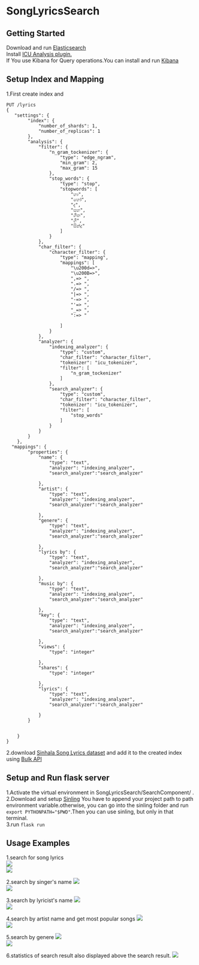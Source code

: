 # SongLyricsSearch
## Getting Started
Download and run <a href="https://www.elastic.co/downloads/elasticsearch">Elasticsearch</a><br>
Install <a href="https://www.elastic.co/guide/en/elasticsearch/plugins/current/analysis-icu.html">ICU Analysis plugin.</a><br>
If You use Kibana for Query operations.You can install and run <a href="https://www.elastic.co/downloads/kibana">Kibana</a><br>

## Setup Index and Mapping

1.First create index and 
```
PUT /lyrics
{
   "settings": {
        "index": {
            "number_of_shards": 1,
            "number_of_replicas": 1
        },
        "analysis": {
            "filter": {
                "n_gram_tockenizer": {
                    "type": "edge_ngram",
                    "min_gram": 2,
                    "max_gram": 15
                },
                "stop_words": {
                    "type": "stop",
                    "stopwords": [
                        "හා",   
                        "හෝ",
                        "ද",
                        "සහ",
                        "ගීත",
                        "ගී",
                        "සින්දු"
                    ]
                }
            },
            "char_filter": {
                "character_filter": {
                    "type": "mapping",
                    "mappings": [
                        "\u200d=>",
                        "\u200B=>",
                        ",=> ",
                        ".=> ",
                        "/=> ",
                        "|=> ",
                        "-=> ",
                        "'=> ",
                        "_=> ",
                        ":=> "

                    ]
                }
            },
            "analyzer": {
                "indexing_analyzer": {
                    "type": "custom",
                    "char_filter": "character_filter",
                    "tokenizer": "icu_tokenizer",
                    "filter": [
                        "n_gram_tockenizer"
                    ]
                },
                "search_analyzer": {
                    "type": "custom",
                    "char_filter": "character_filter",
                    "tokenizer": "icu_tokenizer",
                    "filter": [
                        "stop_words"
                    ]
                }
            }
        }
    },
  "mappings": {
        "properties": {
            "name": {
                "type": "text",
                "analyzer": "indexing_analyzer",
                "search_analyzer":"search_analyzer"
            
            },
            "artist": {
                "type": "text",
                "analyzer": "indexing_analyzer",
                "search_analyzer":"search_analyzer"
            
            },
            "genere": {
                "type": "text",
                "analyzer": "indexing_analyzer",
                "search_analyzer":"search_analyzer"
            
            },
            "lyrics by": {
                "type": "text",
                "analyzer": "indexing_analyzer",
                "search_analyzer":"search_analyzer"
            
            },
            "music by": {
                "type": "text",
                "analyzer": "indexing_analyzer",
                "search_analyzer":"search_analyzer"
            
            },
            "key": {
                "type": "text",
                "analyzer": "indexing_analyzer",
                "search_analyzer":"search_analyzer"
                
            },
            "views": {
                "type": "integer"
                
            },
            "shares": {
                "type": "integer"
            
            },
            "lyrics": {
                "type": "text",
                "analyzer": "indexing_analyzer",
                "search_analyzer":"search_analyzer"
            
            }
        }
    

    }
}
```
2.download <a href="https://github.com/Dhananjana97/SongLyricsSearch/blob/master/SearchComponent/bulk_json_generator/bulk_lyrics_objects.json">Sinhala Song Lyrics dataset</a> and add it to the created index using <a href=https://www.elastic.co/guide/en/elasticsearch/reference/current/docs-bulk.html>Bulk API</a>

## Setup and Run flask server

1.Activate the virtual environment in SongLyricsSearch/SearchComponent/ .<br>
2.Download and setup  <a href="https://github.com/nlpc-uom/Sinling">Sinling</a> You have to append your project path to path environment variable.otherwise, you can go into the sinling folder and run ``` export PYTHONPATH="$PWD"```.Then you can use sinling, but only in that terminal.<br>
3.run ```flask run```<br>

## Usage Examples
1.search for song lyrics <br>
<img src="https://github.com/Dhananjana97/SongLyricsSearch/blob/master/img/kohe%20sita%20oba%20search.png"> <br>
<img src="https://github.com/Dhananjana97/SongLyricsSearch/blob/master/img/kohe%20sita%20oba%20result.png">


2.search by singer's name
<img src="https://github.com/Dhananjana97/SongLyricsSearch/blob/master/img/latha%20walpola%20search.png"><br>
<img src="https://github.com/Dhananjana97/SongLyricsSearch/blob/master/img/latha%20walpola%20result.png">

3.search by lyricist's name
<img src="https://github.com/Dhananjana97/SongLyricsSearch/blob/master/img/sunilsearch.png"><br>
<img src="https://github.com/Dhananjana97/SongLyricsSearch/blob/master/img/sunil%20result.png">

4.search by artist name and get most popular songs
<img src="https://github.com/Dhananjana97/SongLyricsSearch/blob/master/img/milton%20famous%203%20search.png"><br>
<img src="https://github.com/Dhananjana97/SongLyricsSearch/blob/master/img/miltonfamous3.png">

5.search by genere
<img src="https://github.com/Dhananjana97/SongLyricsSearch/blob/master/img/filmsongssearch.png"><br>
<img src="https://github.com/Dhananjana97/SongLyricsSearch/blob/master/img/filmresult.png">

6.statistics of search result also displayed above the search result.
<img src="https://github.com/Dhananjana97/SongLyricsSearch/blob/master/img/stat.png">




